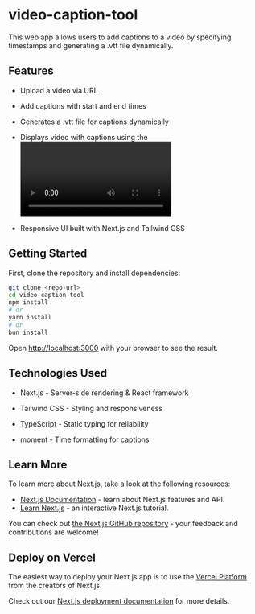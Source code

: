 # video-caption-tool
This web app allows users to add captions to a video by specifying timestamps and generating a .vtt file dynamically.

## Features

- Upload a video via URL

- Add captions with start and end times

- Generates a .vtt file for captions dynamically

- Displays video with captions using the <video> tag

- Responsive UI built with Next.js and Tailwind CSS

## Getting Started

First, clone the repository and install dependencies:

```bash
git clone <repo-url>
cd video-caption-tool
npm install
# or
yarn install
# or
bun install
```

Open [http://localhost:3000](http://localhost:3000) with your browser to see the result.

## Technologies Used

- Next.js - Server-side rendering & React framework

- Tailwind CSS - Styling and responsiveness

- TypeScript - Static typing for reliability

- moment - Time formatting for captions

## Learn More

To learn more about Next.js, take a look at the following resources:

- [Next.js Documentation](https://nextjs.org/docs) - learn about Next.js features and API.
- [Learn Next.js](https://nextjs.org/learn) - an interactive Next.js tutorial.

You can check out [the Next.js GitHub repository](https://github.com/vercel/next.js) - your feedback and contributions are welcome!

## Deploy on Vercel

The easiest way to deploy your Next.js app is to use the [Vercel Platform](https://vercel.com/new?utm_medium=default-template&filter=next.js&utm_source=create-next-app&utm_campaign=create-next-app-readme) from the creators of Next.js.

Check out our [Next.js deployment documentation](https://nextjs.org/docs/app/building-your-application/deploying) for more details.
